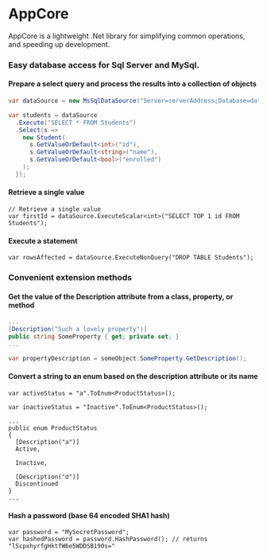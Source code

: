 # AppCore

AppCore is a lightweight .Net library for simplifying common operations, and speeding up development.


### Easy database access for Sql Server and MySql.

#### Prepare a select query and process the results into a collection of objects
```C#
var dataSource = new MsSqlDataSource("Server=serverAddress;Database=database;Trusted_Connection=True;");

var students = dataSource
  .Execute("SELECT * FROM Students")
  .Select(s =>
    new Student(
      s.GetValueOrDefault<int>("id"),
      s.GetValueOrDefault<string>("name"),
      s.GetValueOrDefault<bool>("enrolled")
    );
  });
```

#### Retrieve a single value
```
// Retrieve a single value
var firstId = dataSource.ExecuteScalar<int>("SELECT TOP 1 id FROM Students");
```

#### Execute a statement
```
var rowsAffected = dataSource.ExecuteNonQuery("DROP TABLE Students");
```

### Convenient extension methods

#### Get the value of the Description attribute from a class, property, or method
```C#
...
[Description("Such a lovely property")]
public string SomeProperty { get; private set; }
...

var propertyDescription = someObject.SomeProperty.GetDescription();
```

#### Convert a string to an enum based on the description attribute or its name
```
var activeStatus = "a".ToEnum<ProductStatus>();

var inactiveStatus = "Inactive".ToEnum<ProductStatus>();

...
public enum ProductStatus
{
  [Description("a")]
  Active,
  
  Inactive,
  
  [Description("d")]
  Discontinued
}
...
```

#### Hash a password (base 64 encoded SHA1 hash)
```
var password = "MySecretPassword";
var hashedPassword = password.HashPassword(); // returns "lScpxhyrfgHktfW6e5WDDSB190s="
```

